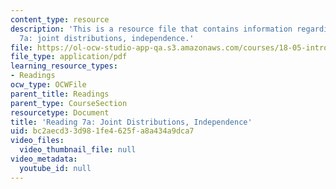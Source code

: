 ```yaml
---
content_type: resource
description: 'This is a resource file that contains information regarding reading
  7a: joint distributions, independence.'
file: https://ol-ocw-studio-app-qa.s3.amazonaws.com/courses/18-05-introduction-to-probability-and-statistics-spring-2014/bc2aecd33d981fe4625fa8a434a9dca7_MIT18_05S14_Reading7a.pdf
file_type: application/pdf
learning_resource_types:
- Readings
ocw_type: OCWFile
parent_title: Readings
parent_type: CourseSection
resourcetype: Document
title: 'Reading 7a: Joint Distributions, Independence'
uid: bc2aecd3-3d98-1fe4-625f-a8a434a9dca7
video_files:
  video_thumbnail_file: null
video_metadata:
  youtube_id: null
---
```

